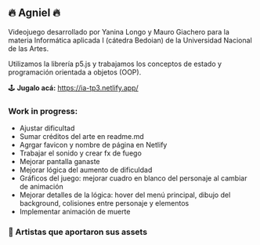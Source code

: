 ## 🔥 Agniel 🔥

Videojuego desarrollado por Yanina Longo y Mauro Giachero para la materia Informática aplicada I (cátedra Bedoian) de la Universidad Nacional de las Artes.

Utilizamos la librería p5.js y trabajamos los conceptos de estado y programación orientada a objetos (OOP).

🕹 **Jugalo acá:** https://ia-tp3.netlify.app/

### Work in progress:

- Ajustar dificultad
- Sumar créditos del arte en readme.md
- Agrgar favicon y nombre de página en Netlify
- Trabajar el sonido y crear fx de fuego
- Mejorar pantalla ganaste
- Mejorar lógica del aumento de dificuldad
- Gráficos del juego: mejorar cuadro en blanco del personaje al cambiar de animación
- Mejorar detalles de la lógica: hover del menú principal, dibujo del background, colisiones entre personaje y elementos
- Implementar animación de muerte

### 🎨 Artistas que aportaron sus assets
